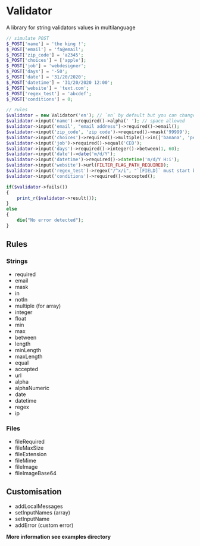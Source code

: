 # Validator
A library for string validators values in multilanguage

```php
// simulate POST
$_POST['name'] = 'the king !';
$_POST['email'] = 'fa@email';
$_POST['zip_code'] = 'a2345';
$_POST['choices'] = ['apple'];
$_POST['job'] = 'webdesigner';
$_POST['days'] = '-50';
$_POST['date'] = '31/20/2020';
$_POST['datetime'] = '31/20/2020 12:00';
$_POST['website'] = 'text.com';
$_POST['regex_test'] = 'abcdef';
$_POST['conditions'] = 0;

// rules
$validator = new Validator('en'); // `en` by default but you can change it
$validator->input('name')->required()->alpha(' '); // space allowed
$validator->input('email', "email address")->required()->email();
$validator->input('zip_code', 'zip code')->required()->mask('99999');
$validator->input('choices')->required()->multiple()->in(['banana', 'pear'])->minLength(2);
$validator->input('job')->required()->equal('CEO');
$validator->input('days')->required()->integer()->between(1, 60);
$validator->input('date')->date('m/d/Y');
$validator->input('datetime')->required()->datetime('m/d/Y H:i');
$validator->input('website')->url(FILTER_FLAG_PATH_REQUIRED);
$validator->input('regex_test')->regex("/^x/i", "`[FIELD]` must start by x");
$validator->input('conditions')->required()->accepted();

if($validator->fails())
{
	print_r($validator->result());
}
else
{
	die("No error detected");
}
```

## Rules

### Strings
* required
* email
* mask
* in
* notIn
* multiple (for array)
* integer
* float
* min
* max
* between
* length
* minLength
* maxLength
* equal
* accepted
* url
* alpha
* alphaNumeric
* date
* datetime
* regex
* ip

### Files

* fileRequired
* fileMaxSize
* fileExtension
* fileMime
* fileImage
* fileImageBase64


## Customisation

* addLocalMessages
* setInputNames (array)
* setInputName
* addError (custom error)




**More information see examples directory**




